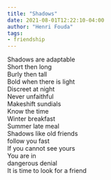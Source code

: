 ```yaml
---
title: "Shadows"
date: 2021-08-01T12:22:10-04:00
author: "Henri Fouda"
tags:
- friendship
---
```

Shadows are adaptable\
Short then long\
Burly then tall\
Bold when there is light\
Discreet at night\
Never unfaithful\
Makeshift sundials\
Know the time\
Winter breakfast\
Summer late meal\
Shadows like old friends\
follow you fast\
If you cannot see yours\
You are in\
dangerous denial\
It is time to look for a friend

